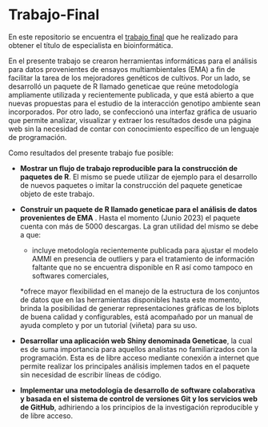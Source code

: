 # Trabajo-Final

En este repositorio se encuentra el [trabajo final](escrito/TrabajoFinal_EBioinformatica_AngeliniJ.pdf) que he realizado para obtener el título de especialista en bioinformática. 

En el presente trabajo se crearon herramientas informáticas para el análisis para datos provenientes de ensayos multiambientales (EMA) a fin de facilitar la tarea de los mejoradores genéticos de cultivos. Por un lado, se desarrolló un paquete de R llamado geneticae que reúne metodologı́a ampliamente utilizada y recientemente publicada, y que está abierto a que nuevas propuestas para el estudio de la interacción genotipo ambiente sean incorporados. Por otro lado, se confeccionó una interfaz gráfica de usuario que permite analizar, visualizar y extraer los resultados desde una página web sin la necesidad de contar con conocimiento especı́fico de un lenguaje de programación.

Como resultados del presente trabajo fue posible:
* **Mostrar un flujo de trabajo reproducible para la construcción de paquetes de R**. El mismo se puede utilizar de ejemplo para el desarrollo de nuevos paquetes o imitar la
construcción del paquete geneticae objeto de este trabajo.

* **Construir un paquete de R llamado geneticae para el análisis de datos provenientes de EMA** . Hasta el momento (Junio 2023) el paquete cuenta con más de 5000 descargas. La gran utilidad del mismo se debe a que:
    * incluye metodologı́a recientemente publicada para ajustar el modelo AMMI en presencia de outliers y para el tratamiento de información faltante que no se encuentra disponible en R ası́ como tampoco en softwares comerciales,
      
    *ofrece mayor flexibilidad en el manejo de la estructura de los conjuntos de datos que en las herramientas disponibles hasta este momento, brinda la posibilidad de generar representaciones gráficas de los biplots de buena calidad y configurables, está acompañado por un manual de ayuda completo y por un tutorial (viñeta) para su uso.

* **Desarrollar una aplicación web Shiny denominada Geneticae**, la cual es de suma importancia para aquellos analistas no familiarizados con la programación. Esta es de libre
acceso mediante conexión a internet que permite realizar los principales análisis implemen tados en el paquete sin necesidad de escribir lı́neas de código.

* **Implementar una metodologı́a de desarrollo de software colaborativa y basada en el sistema de control de versiones Git y los servicios web de GitHub**, adhiriendo
a los principios de la investigación reproducible y de libre acceso.


